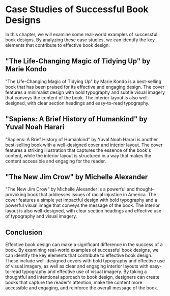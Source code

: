 Case Studies of Successful Book Designs
===========================================================================

In this chapter, we will examine some real-world examples of successful book designs. By analyzing these case studies, we can identify the key elements that contribute to effective book design.

"The Life-Changing Magic of Tidying Up" by Marie Kondo
------------------------------------------------------

"The Life-Changing Magic of Tidying Up" by Marie Kondo is a best-selling book that has been praised for its effective and engaging design. The cover features a minimalist design with bold typography and subtle visual imagery that conveys the content of the book. The interior layout is also well-designed, with clear section headings and easy-to-read typography.

"Sapiens: A Brief History of Humankind" by Yuval Noah Harari
------------------------------------------------------------

"Sapiens: A Brief History of Humankind" by Yuval Noah Harari is another best-selling book with a well-designed cover and interior layout. The cover features a striking illustration that captures the essence of the book's content, while the interior layout is structured in a way that makes the content accessible and engaging for the reader.

"The New Jim Crow" by Michelle Alexander
----------------------------------------

"The New Jim Crow" by Michelle Alexander is a powerful and thought-provoking book that addresses issues of racial injustice in America. The cover features a simple yet impactful design with bold typography and a powerful visual image that conveys the message of the book. The interior layout is also well-designed, with clear section headings and effective use of typography and visual imagery.

Conclusion
----------

Effective book design can make a significant difference in the success of a book. By examining real-world examples of successful book designs, we can identify the key elements that contribute to effective book design. These include well-designed covers with bold typography and effective use of visual imagery, as well as clear and engaging interior layouts with easy-to-read typography and effective use of visual imagery. By taking a thoughtful and intentional approach to book design, designers can create books that capture the reader's attention, make the content more accessible and engaging, and reinforce the overall message of the book.
